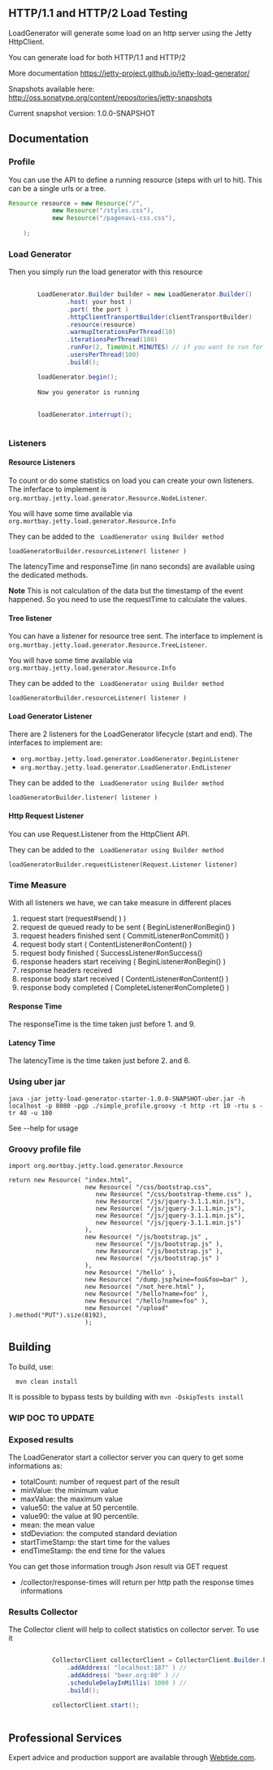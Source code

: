 ## HTTP/1.1 and HTTP/2 Load Testing

LoadGenerator will generate some load on an http server using the Jetty HttpClient.

You can generate load for both HTTP/1.1 and HTTP/2

More documentation https://jetty-project.github.io/jetty-load-generator/

Snapshots available here: http://oss.sonatype.org/content/repositories/jetty-snapshots

Current snapshot version: 1.0.0-SNAPSHOT

## Documentation

### Profile
You can use the API to define a running resource (steps with url to hit). This can be a single urls or a tree.

```java
Resource resource = new Resource("/",
            new Resource("/styles.css"),
            new Resource("/pagenavi-css.css"),
            
    );
```

### Load Generator 
Then you simply run the load generator with this resource

```java
     
        LoadGenerator.Builder builder = new LoadGenerator.Builder()
                .host( your host )
                .port( the port )
                .httpClientTransportBuilder(clientTransportBuilder)
                .resource(resource)
                .warmupIterationsPerThread(10)
                .iterationsPerThread(100)
                .runFor(2, TimeUnit.MINUTES) // if you want to run for 2 minutes (this wil override iterationsPerThread)
                .usersPerThread(100)
                .build();                

        loadGenerator.begin();
        
        Now you generator is running
        
        
        loadGenerator.interrupt();
        
```

### Listeners
#### Resource Listeners
To count or do some statistics on load you can create your own listeners.
The inferface to implement is ``` org.mortbay.jetty.load.generator.Resource.NodeListener ```.

You will have some time available via ``` org.mortbay.jetty.load.generator.Resource.Info ```

They can be added to the ``` LoadGenerator using Builder method```
```
loadGeneratorBuilder.resourceListener( listener )
```

The latencyTime and responseTime (in nano seconds) are available using the dedicated methods.

**Note** This is not calculation of the data but the timestamp of the event happened. So you need to use the requestTime
 to calculate the values.

#### Tree listener
You can have a listener for resource tree sent.
The interface to implement is ``` org.mortbay.jetty.load.generator.Resource.TreeListener ```.

You will have some time available via ``` org.mortbay.jetty.load.generator.Resource.Info ```

They can be added to the ``` LoadGenerator using Builder method```
```
loadGeneratorBuilder.resourceListener( listener )
```
#### Load Generator Listener
There are 2 listeners for the LoadGenerator lifecycle (start and end).
The interfaces to implement are:
* ``` org.mortbay.jetty.load.generator.LoadGenerator.BeginListener ```
* ``` org.mortbay.jetty.load.generator.LoadGenerator.EndListener ```

They can be added to the ``` LoadGenerator using Builder method```
```
loadGeneratorBuilder.listener( listener )
```
#### Http Request Listener
You can use Request.Listener from the HttpClient API.

They can be added to the ``` LoadGenerator using Builder method```
```
loadGeneratorBuilder.requestListener(Request.Listener listener)
```


### Time Measure

With all listeners we have, we can take measure in different places

1. request start  (request#send( ) ) 
2. request de queued ready to be sent ( BeginListener#onBegin() )
3. request headers finished sent  ( CommitListener#onCommit() )
4. request body start ( ContentListener#onContent() )
5. request body finished ( SuccessListener#onSuccess()
6. response headers start receiving  ( BeginListener#onBegin() )
7. response headers received 
8. response body start received ( ContentListener#onContent() ) 
9. response body completed ( CompleteListener#onComplete() )

#### Response Time

The responseTime is the time taken just before 1. and 9.

#### Latency Time

The latencyTime is the time taken just before 2. and 6.

### Using uber jar

```
java -jar jetty-load-generator-starter-1.0.0-SNAPSHOT-uber.jar -h localhost -p 8080 -pgp ./simple_profile.groovy -t http -rt 10 -rtu s -tr 40 -u 100
```
See --help for usage

### Groovy profile file

```
import org.mortbay.jetty.load.generator.Resource

return new Resource( "index.html",
                     new Resource( "/css/bootstrap.css",
                        new Resource( "/css/bootstrap-theme.css" ),
                        new Resource( "/js/jquery-3.1.1.min.js"),
                        new Resource( "/js/jquery-3.1.1.min.js"),
                        new Resource( "/js/jquery-3.1.1.min.js"),
                        new Resource( "/js/jquery-3.1.1.min.js")
                     ),
                     new Resource( "/js/bootstrap.js" ,
                        new Resource( "/js/bootstrap.js" ),
                        new Resource( "/js/bootstrap.js" ),
                        new Resource( "/js/bootstrap.js" )
                     ),
                     new Resource( "/hello" ),
                     new Resource( "/dump.jsp?wine=foo&foo=bar" ),
                     new Resource( "/not_here.html" ),
                     new Resource( "/hello?name=foo" ),
                     new Resource( "/hello?name=foo" ),
                     new Resource( "/upload" ).method("PUT").size(8192),
                     );
```

## Building

To build, use:
```shell
  mvn clean install
```

It is possible to bypass tests by building with `mvn -DskipTests install`


### WIP DOC TO UPDATE
### Exposed results
The LoadGenerator start a collector server you can query to get some informations as: 

* totalCount: number of request part of the result
* minValue: the minimum value
* maxValue: the maximum value
* value50: the value at 50 percentile.
* value90: the value at 90 percentile.
* mean: the mean value
* stdDeviation: the computed standard deviation
* startTimeStamp: the start time for the values
* endTimeStamp: the end time for the values

You can get those information trough Json result via GET request

* /collector/response-times will return per http path the response times informations

### Results Collector
The Collector client will help to collect statistics on collector server.
To use it

```java

            CollectorClient collectorClient = CollectorClient.Builder.builder() //
                .addAddress( "localhost:187" ) //
                .addAddress( "beer.org:80" ) //
                .scheduleDelayInMillis( 1000 ) //
                .build();

            collectorClient.start();
        
```

## Professional Services

Expert advice and production support are available through [Webtide.com](http://webtide.com).
